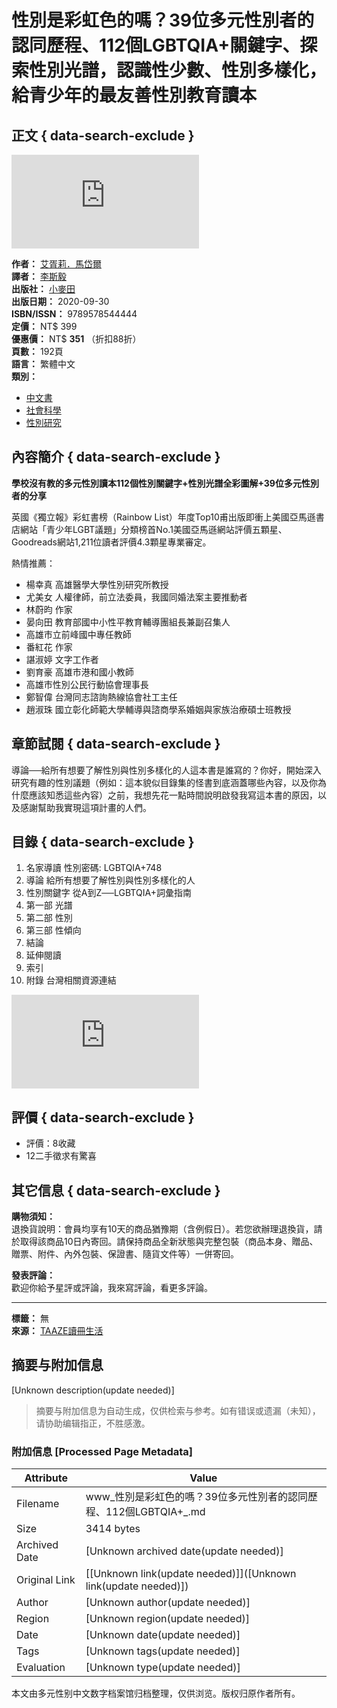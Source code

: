 # 性別是彩虹色的嗎？39位多元性別者的認同歷程、112個LGBTQIA+關鍵字、探索性別光譜，認識性少數、性別多樣化，給青少年的最友善性別教育讀本

## 正文 { data-search-exclude }


![封面](https://media.taaze.tw/showThumbnail.html?sc=11100918051&height=400&width=310)

**作者：** [艾胥莉．馬岱爾](https://rwd_searchResult.html?keyType%5B%5D=2&keyword%5B%5D=%E8%89%BE%E8%83%A5%E8%8E%89%EF%BC%8E%E9%A6%AC%E5%B2%B1%E7%88%BE)  
**譯者：** [李斯毅](https://rwd_searchResult.html?keyType%5B%5D=0&keyword%5B%5D=%E6%9D%8E%E6%96%AF%E6%AF%85)  
**出版社：** [小麥田](https://rwd_searchResult.html?keyType%5B%5D=3&keyword%5B%5D=%E5%B0%8F%E9%BA%A5%E7%94%B0)  
**出版日期：** 2020-09-30  
**ISBN/ISSN：** 9789578544444  
**定價：** NT$ 399  
**優惠價：** NT$ **351** （折扣88折）  
**頁數：** 192頁  
**語言：** 繁體中文  
**類別：** 
- [中文書](#)
- [社會科學](#)
- [性別研究](#)

## 內容簡介 { data-search-exclude }

**學校沒有教的多元性別讀本112個性別關鍵字+性別光譜全彩圖解+39位多元性別者的分享**

英國《獨立報》彩虹書榜（Rainbow List）年度Top10甫出版即衝上美國亞馬遜書店網站「青少年LGBT議題」分類榜首No.1美國亞馬遜網站評價五顆星、Goodreads網站1,211位讀者評價4.3顆星專業審定。

熱情推薦：
- 楊幸真 高雄醫學大學性別研究所教授
- 尤美女 人權律師，前立法委員，我國同婚法案主要推動者
- 林蔚昀 作家
- 晏向田 教育部國中小性平教育輔導團組長兼副召集人
- 高雄市立前峰國中專任教師
- 番紅花 作家
- 諶淑婷 文字工作者
- 劉育豪 高雄市港和國小教師
- 高雄市性別公民行動協會理事長
- 鄭智偉 台灣同志諮詢熱線協會社工主任
- 趙淑珠 國立彰化師範大學輔導與諮商學系婚姻與家族治療碩士班教授

## 章節試閱 { data-search-exclude }

導論──給所有想要了解性別與性別多樣化的人這本書是誰寫的？你好，開始深入研究有趣的性別議題（例如：這本貌似目錄集的怪書到底涵蓋哪些內容，以及你為什麼應該知悉這些內容）之前，我想先花一點時間說明啟發我寫這本書的原因，以及感謝幫助我實現這項計畫的人們。

## 目錄 { data-search-exclude }
1. 名家導讀 性別密碼: LGBTQIA+748
2. 導論 給所有想要了解性別與性別多樣化的人
3. 性別關鍵字 從A到Z──LGBTQIA+詞彙指南
4. 第一部 光譜
5. 第二部 性別
6. 第三部 性傾向
7. 結論
8. 延伸閱讀
9. 索引
10. 附錄 台灣相關資源連結

![性別是彩虹色的嗎](https://media.taaze.tw/showBanaerImage.html?pk=1000647289&width=994)

## 評價 { data-search-exclude }
- 評價：8收藏  
- 12二手徵求有驚喜

## 其它信息 { data-search-exclude }

**購物須知：**  
退換貨說明：會員均享有10天的商品猶豫期（含例假日）。若您欲辦理退換貨，請於取得該商品10日內寄回。請保持商品全新狀態與完整包裝（商品本身、贈品、贈票、附件、內外包裝、保證書、隨貨文件等）一併寄回。 

**發表評論：**  
歡迎你給予星評或評論，我來寫評論，看更多評論。

---

**標籤：** 無  
**來源：** [TAAZE讀冊生活](https://www.taaze.tw/products/11100918051.html)
<!-- tcd_original_link https://www.taaze.tw/products/11100918051.html?srsltid=AfmBOoo8IZip8uyMRTIK6exOi8ysySpI--YCTqSWwMn02PYfWlBBkW_9 -->


## 摘要与附加信息

<!-- tcd_abstract -->
[Unknown description(update needed)]
<!-- tcd_abstract_end -->

> 摘要与附加信息为自动生成，仅供检索与参考。如有错误或遗漏（未知），请协助编辑指正，不胜感激。

### 附加信息 [Processed Page Metadata]

| Attribute       | Value                                  |
|-----------------|----------------------------------------|
| Filename        | www_性別是彩虹色的嗎？39位多元性別者的認同歷程、112個LGBTQIA+_.md                             |
| Size            | 3414 bytes                           |
| Archived Date   | [Unknown archived date(update needed)]                             |
| Original Link   | [[Unknown link(update needed)]]([Unknown link(update needed)])                       |
| Author          | [Unknown author(update needed)]                               |
| Region          | [Unknown region(update needed)]                               |
| Date            | [Unknown date(update needed)]                                 |
| Tags            | [Unknown tags(update needed)]                                 |
| Evaluation            | [Unknown type(update needed)]                                 |
<!-- tcd_table_end -->

本文由多元性别中文数字档案馆归档整理，仅供浏览。版权归原作者所有。
